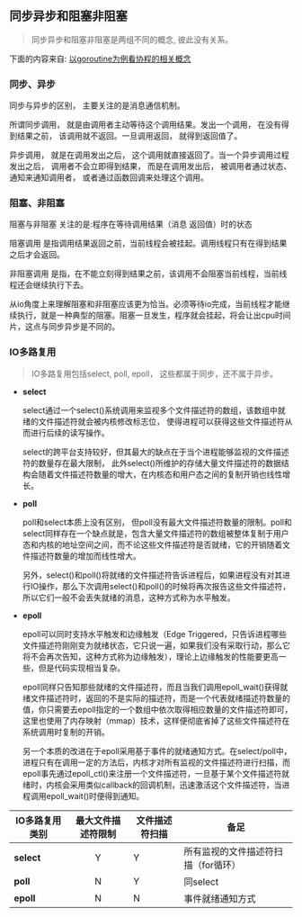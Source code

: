 ## 同步异步和阻塞非阻塞

> 同步异步和阻塞非阻塞是两组不同的概念, 彼此没有关系。

下面的内容来自: [以goroutine为例看协程的相关概念](http://www.cnblogs.com/diegodu/p/5607627.html)

### 同步、异步

同步与异步的区别， 主要关注的是消息通信机制。

所谓同步调用， 就是由调用者主动等待这个调用结果。发出一个调用， 在没有得到结果之前， 该调用就不返回。一旦调用返回， 就得到返回值了。

异步调用， 就是在调用发出之后， 这个调用就直接返回了。当一个异步调用过程发出之后， 调用者不会立即得到结果， 而是在调用发出后， 被调用者通过状态、通知来通知调用者， 或者通过函数回调来处理这个调用。



### 阻塞、非阻塞

阻塞与非阻塞 关注的是:程序在等待调用结果（消息 返回值）时的状态

阻塞调用 是指调用结果返回之前，当前线程会被挂起。调用线程只有在得到结果之后才会返回。

非阻塞调用 是指，在不能立刻得到结果之前，该调用不会阻塞当前线程，当前线程还会继续执行下去。

从io角度上来理解阻塞和非阻塞应该更为恰当。必须等待io完成，当前线程才能继续执行，就是一种典型的阻塞。阻塞一旦发生，程序就会挂起，将会让出cpu时间片，这点与同步异步是不同的。



### IO多路复用

> IO多路复用包括select, poll, epoll， 这些都属于同步，还不属于异步。

- **select**

  select通过一个select()系统调用来监视多个文件描述符的数组，该数组中就绪的文件描述符就会被内核修改标志位， 使得进程可以获得这些文件描述符从而进行后续的读写操作。

  select的跨平台支持较好，但其最大的缺点在于当个进程能够监视的文件描述符的数量存在最大限制， 此外select()所维护的存储大量文件描述符的数据结构会随着文件描述符数量的增大，在内核态和用户态之间的复制开销也线性增长。

- **poll**

  poll和select本质上没有区别， 但poll没有最大文件描述符数量的限制。poll和select同样存在一个缺点就是，包含大量文件描述符的数组被整体复制于用户态和内核的地址空间之间，而不论这些文件描述符是否就绪，它的开销随着文件描述符数量的增加而线性增大。

  另外，select()和poll()将就绪的文件描述符告诉进程后，如果进程没有对其进行IO操作，那么下次调用select()和poll()的时候将再次报告这些文件描述符，所以它们一般不会丢失就绪的消息，这种方式称为水平触发。

- **epoll**

  epoll可以同时支持水平触发和边缘触发（Edge Triggered，只告诉进程哪些文件描述符刚刚变为就绪状态，它只说一遍，如果我们没有采取行动，那么它将不会再次告知，这种方式称为边缘触发），理论上边缘触发的性能要更高一些，但是代码实现相当复杂。

  epoll同样只告知那些就绪的文件描述符，而且当我们调用epoll_wait()获得就绪文件描述符时，返回的不是实际的描述符，而是一个代表就绪描述符数量的值，你只需要去epoll指定的一个数组中依次取得相应数量的文件描述符即可，这里也使用了内存映射（mmap）技术，这样便彻底省掉了这些文件描述符在系统调用时复制的开销。

  另一个本质的改进在于epoll采用基于事件的就绪通知方式。在select/poll中，进程只有在调用一定的方法后，内核才对所有监视的文件描述符进行扫描，而epoll事先通过epoll_ctl()来注册一个文件描述符，一旦基于某个文件描述符就绪时，内核会采用类似callback的回调机制，迅速激活这个文件描述符，当进程调用epoll_wait()时便得到通知。



| IO多路复用类别 | 最大文件描述符限制 | 文件描述符扫描 | 备足                                |
| -------------- | :----------------: | -------------- | ----------------------------------- |
| **select**     |         Y          | Y              | 所有监视的文件描述符扫描（for循环） |
| **poll**       |         N          | Y              | 同select                            |
| **epoll**      |         N          | N              | 事件就绪通知方式                    |

